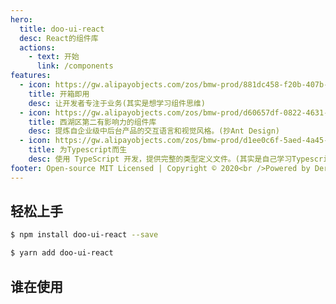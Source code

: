 ```yaml
---
hero:
  title: doo-ui-react
  desc: React的组件库
  actions:
    - text: 开始
      link: /components
features:
  - icon: https://gw.alipayobjects.com/zos/bmw-prod/881dc458-f20b-407b-947a-95104b5ec82b/k79dm8ih_w144_h144.png
    title: 开箱即用
    desc: 让开发者专注于业务(其实是想学习组件思维)
  - icon: https://gw.alipayobjects.com/zos/bmw-prod/d60657df-0822-4631-9d7c-e7a869c2f21c/k79dmz3q_w126_h126.png
    title: 西湖区第二有影响力的组件库
    desc: 提炼自企业级中后台产品的交互语言和视觉风格。(抄Ant Design)
  - icon: https://gw.alipayobjects.com/zos/bmw-prod/d1ee0c6f-5aed-4a45-a507-339a4bfe076c/k7bjsocq_w144_h144.png
    title: 为Typescript而生
    desc: 使用 TypeScript 开发，提供完整的类型定义文件。(其实是自己学习Typescript)
footer: Open-source MIT Licensed | Copyright © 2020<br />Powered by Derrick
---
```


## 轻松上手

```bash
$ npm install doo-ui-react --save
```

```bash
$ yarn add doo-ui-react
```

## 谁在使用
